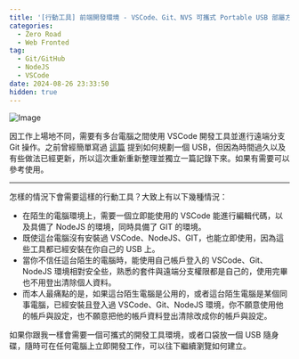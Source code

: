 ```yaml
---
title: '[行動工具] 前端開發環境 - VSCode、Git、NVS 可攜式 Portable USB 部屬方法'
categories:
  - Zero Road
  - Web Fronted
tag:
  - Git/GitHub
  - NodeJS
  - VSCode
date: 2024-08-26 23:33:50
hidden: true
---
```


![Image](https://i.imgur.com/S0k5roB.png)

因工作上場地不同，需要有多台電腦之間使用 VSCode 開發工具並進行遠端分支 Git 操作。之前曾經簡單寫過 [這篇](http://localhost:4000/2020/12-30/article-nodejs/?highlight=%E5%85%8D%E5%AE%89%E8%A3%9D#Node-%E7%9A%84%E5%85%8D%E5%AE%89%E8%A3%9D-%EF%BC%88%E5%85%A9%E7%A8%AE%E6%96%B9%E5%BC%8F%EF%BC%89) 提到如何規劃一個 USB，但因為時間過久以及有些做法已經更新，所以這次重新重新整理並獨立一篇記錄下來。如果有需要可以參考使用。

<!-- more -->
---

怎樣的情況下會需要這樣的行動工具？大致上有以下幾種情況：

- 在陌生的電腦環境上，需要一個立即能使用的 VSCode 能進行編輯代碼，以及具備了 NodeJS 的環境，同時具備了 GIT 的環境。
- 既使這台電腦沒有安裝過 VSCode、NodeJS、GIT，也能立即使用，因為這些工具都已經安裝在你自己的 USB 上。
- 當你不信任這台陌生的電腦時，能使用自己帳戶登入的 VSCode、Git、NodeJS 環境相對安全些，熟悉的套件與遠端分支權限都是自己的，使用完畢也不用登出清除個人資料。
- 而本人最痛點的是，如果這台陌生電腦是公用的，或者這台陌生電腦是某個同事電腦，已經安裝且登入過 VSCode、Git、NodeJS 環境，你不願意使用他的帳戶與設定，也不願意把他的帳戶資料登出清除改成你的帳戶與設定。

如果你跟我一樣會需要一個可攜式的開發工具環境，或者口袋放一個 USB 隨身碟，隨時可在任何電腦上立即開發工作，可以往下繼續瀏覽如何建立。